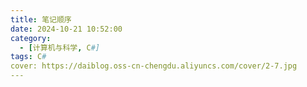 ```yaml
---
title: 笔记顺序
date: 2024-10-21 10:52:00
category:
  - [计算机与科学, C#]
tags: C#
cover: https://daiblog.oss-cn-chengdu.aliyuncs.com/cover/2-7.jpg
---
```

